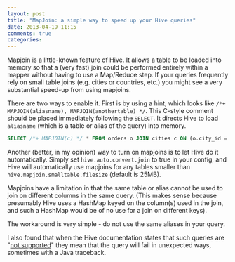 ```yaml
---
layout: post
title: "MapJoin: a simple way to speed up your Hive queries"
date: 2013-04-19 11:15
comments: true
categories: 
---
```


Mapjoin is a little-known feature of Hive. It allows a table to be
loaded into memory so that a (very fast) join could be performed
entirely within a mapper without having to use a Map/Reduce step. If
your queries frequently rely on small table joins (e.g. cities or
countries, etc.)  you might see a very substantial speed-up from using
mapjoins.

There are two ways to enable it. First is by using a hint, which looks
like `/*+ MAPJOIN(aliasname), MAPJOIN(anothertable) */`. This C-style comment
should be placed immediately following the `SELECT`. It directs Hive
to load `aliasname` (which is a table or alias of the query) into
memory.

```sql
SELECT /*+ MAPJOIN(c) */ * FROM orders o JOIN cities c ON (o.city_id = c.id);
```

Another (better, in my opinion) way to turn on mapjoins is to let Hive
do it automatically. Simply set `hive.auto.convert.join` to true in
your config, and Hive will automatically use mapjoins for any tables
smaller than `hive.mapjoin.smalltable.filesize` (default is 25MB).

Mapjoins have a limitation in that the same table or alias cannot be
used to join on different columns in the same query. (This makes sense
because presumably Hive uses a HashMap keyed on the column(s) used in
the join, and such a HashMap would be of no use for a join on
different keys).

The workaround is very simple - do not use the same aliases in your
query.

I also found that when the Hive documentation states that such queries
are "[not supported](https://cwiki.apache.org/Hive/languagemanual-joins.html#LanguageManualJoins-Mapjoinrestrictions)"
 they mean that the query will fail in unexpected
ways, sometimes with a Java traceback.
